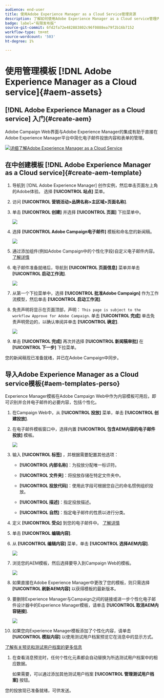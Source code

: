 ```yaml
---
audience: end-user
title: 使用Adobe Experience Manager as a Cloud Service管理资源
description: 了解如何使用Adobe Experience Manager as a Cloud service管理内容
badge: label="有限发布版"
source-git-commit: 6fd2fa72e482883802c96f0888ea79f2b16b7152
workflow-type: tm+mt
source-wordcount: '503'
ht-degree: 1%

---
```


# 使用管理模板 [!DNL Adobe Experience Manager as a Cloud service]{#aem-assets}

## [!DNL Adobe Experience Manager as a Cloud service] 入门{#create-aem}

Adobe Campaign Web界面与Adobe Experience Manager的集成有助于直接在Adobe Experience Manager平台中简化电子邮件投放内容和表单的管理。

![](assets/do-not-localize/book.png)[详细了解Adobe Experience Manager as a Cloud Service](https://experienceleague.adobe.com/docs/experience-manager-cloud-service/content/sites/authoring/getting-started/quick-start.html?lang=en)

## 在中创建模板 [!DNL Adobe Experience Manager as a Cloud service]{#create-aem-template}

1. 导航到 [!DNL Adobe Experience Manager] 创作实例，然后单击页面左上角的Adobe体验。 选择 **[!UICONTROL 站点]** 菜单。

1. 访问 **[!UICONTROL 营销活动>品牌名称>主区域>页面名称]**.

1. 单击 **[!UICONTROL 创建]** 并选择 **[!UICONTROL 页面]** 下拉菜单中。

   ![](assets/aem_1.png)

1. 选择 **[!UICONTROL Adobe Campaign电子邮件]** 模板和命名您的新闻稿。

   ![](assets/aem_2.png)

1. 通过添加组件(例如Adobe Campaign中的个性化字段)自定义电子邮件内容。 [了解详情](https://experienceleague.adobe.com/docs/experience-manager-65/content/sites/authoring/aem-adobe-campaign/campaign.html?lang=en#editing-email-content)

1. 电子邮件准备就绪后，导航到 **[!UICONTROL 页面信息]** 菜单并单击 **[!UICONTROL 启动工作流]**.

   ![](assets/aem_3.png)

1. 从第一个下拉菜单中，选择 **[!UICONTROL 批准Adobe Campaign]** 作为工作流模型，然后单击 **[!UICONTROL 启动工作流]**.

1. 免责声明将显示在页面顶部，声明： `This page is subject to the workflow Approve for Adobe Campaign`. 单击 **[!UICONTROL 完成]** 单击免责声明旁边的，以确认审阅并单击 **[!UICONTROL 确定]**.

   ![](assets/aem_4.png)

1. 单击 **[!UICONTROL 完成]** 再次并选择 **[!UICONTROL 新闻稿审批]** 在 **[!UICONTROL 下一步]** 下拉菜单。

您的新闻稿现已准备就绪，并已在Adobe Campaign中同步。

## 导入Adobe Experience Manager as a Cloud service模板{#aem-templates-perso}

Experience Manager模板在Adobe Campaign Web中作为内容模板可用后，即可识别并合并电子邮件的必要内容，包括个性化。

1. 在Campaign Web中，从 **[!UICONTROL 投放]** 菜单，单击 **[!UICONTROL 创建投放]**.

1. 在电子邮件模板窗口中，选择内置 **[!UICONTROL 包含AEM内容的电子邮件投放]** 模板。

   ![](assets/aem_5.png)

1. 输入 **[!UICONTROL 标签]** ，并根据需要配置其他选项：

   * **[!UICONTROL 内部名称]**：为投放分配唯一标识符。

   * **[!UICONTROL 文件夹]**：将投放存储在特定文件夹中。

   * **[!UICONTROL 投放代码]**：使用此字段可根据您自己的命名惯例组织投放。

   * **[!UICONTROL 描述]**：指定投放描述。

   * **[!UICONTROL 自然]**：指定电子邮件的性质以进行分类。

1. 定义 **[!UICONTROL 受众]** 到您的电子邮件中。 [了解详情](../email/create-email.md#define-audience)

1. 单击 **[!UICONTROL 编辑内容]**.

1. 从 **[!UICONTROL 编辑内容]** 菜单，单击 **[!UICONTROL 选择AEM内容]**.

   ![](assets/aem_6.png)

1. 浏览您的AEM模板，然后选择要导入到Campaign Web的模板。

   ![](assets/aem_8.png)

1. 如果直接在Adobe Experience Manager中更改了您的模板，则只需选择 **[!UICONTROL 刷新AEM内容]** 以获得模板的最新版本。

1. 要删除Experience Manager与Campaign之间的链接或进一步个性化电子邮件设计器中的Experience Manager模板，请单击 **[!UICONTROL 取消AEM内容链接]**.

   ![](assets/aem_9.png)

1. 如果您向Experience Manager模板添加了个性化内容，请单击 **[!UICONTROL 模拟内容]** 以使用测试用户档案预览它在消息中的显示方式。

[了解有关预览和测试用户档案的更多信息](../preview-test/preview-content.md)

1. 在查看消息预览时，任何个性化元素都会自动替换为所选测试用户档案中的相应数据。

   如果需要，可以通过添加其他测试用户档案 **[!UICONTROL 管理测试用户档案]** 按钮。

您的投放现已准备就绪，可供发送。
